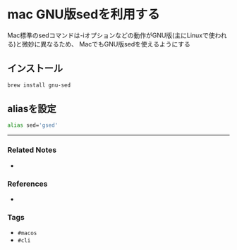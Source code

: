 # mac GNU版sedを利用する
Mac標準のsedコマンドは-iオプションなどの動作がGNU版(主にLinuxで使われる)と微妙に異なるため、
MacでもGNU版sedを使えるようにする

## インストール
```sh
brew install gnu-sed
```

## aliasを設定
```sh
alias sed='gsed'
```

---
### Related Notes
- 

### References
- 

### Tags
- `#macos` 
- `#cli` 